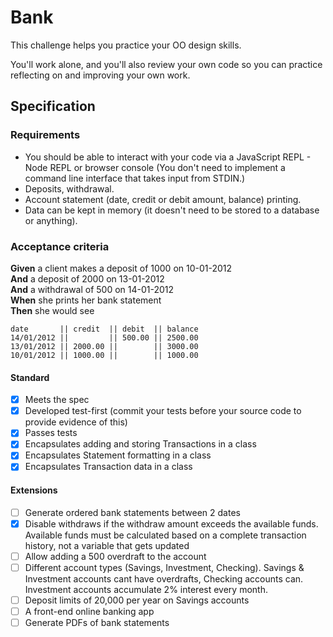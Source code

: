 # Bank

This challenge helps you practice your OO design skills.

You'll work alone, and you'll also review your own code so you can practice reflecting on and improving your own work.

## Specification

### Requirements

* You should be able to interact with your code via a JavaScript REPL - Node REPL or browser console  (You don't need to implement a command line interface that takes input from STDIN.)
* Deposits, withdrawal.
* Account statement (date, credit or debit amount, balance) printing.
* Data can be kept in memory (it doesn't need to be stored to a database or anything).

### Acceptance criteria

**Given** a client makes a deposit of 1000 on 10-01-2012  
**And** a deposit of 2000 on 13-01-2012  
**And** a withdrawal of 500 on 14-01-2012  
**When** she prints her bank statement  
**Then** she would see

```
date       || credit  || debit  || balance
14/01/2012 ||         || 500.00 || 2500.00
13/01/2012 || 2000.00 ||        || 3000.00
10/01/2012 || 1000.00 ||        || 1000.00
```


#### Standard
- [x] Meets the spec
- [x] Developed test-first (commit your tests before your source code to provide evidence of this)
- [x] Passes tests
- [x] Encapsulates adding and storing Transactions in a class
- [x] Encapsulates Statement formatting in a class
- [x] Encapsulates Transaction data in a class

#### Extensions
- [ ] Generate ordered bank statements between 2 dates
- [x] Disable withdraws if the withdraw amount exceeds the available funds. Available funds must be calculated based on a complete transaction history, not a variable that gets updated
- [ ] Allow adding a 500 overdraft to the account
- [ ] Different account types (Savings, Investment, Checking). Savings & Investment accounts cant have overdrafts, Checking accounts can. Investment accounts accumulate 2% interest every month.
- [ ] Deposit limits of 20,000 per year on Savings accounts
- [ ] A front-end online banking app
- [ ] Generate PDFs of bank statements
